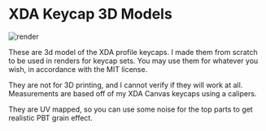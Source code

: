 # XDA Keycap 3D Models

![render](https://github.com/spooknik/XDA-Keycaps/blob/master/images/render01.jpg)

These are 3d model of the XDA profile keycaps. I made them from scratch to be used in renders for keycap sets. You may use them for whatever you wish, in accordance with the MIT license. 

They are not for 3D printing, and I cannot verify if they will work at all. Measurements are based off of my XDA Canvas keycaps using a calipers. 

They are UV mapped, so you can use some noise for the top parts to get realistic PBT grain effect. 

